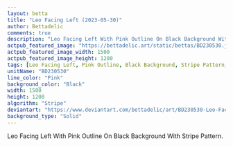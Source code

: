 ```yaml
---
layout: betta
title: "Leo Facing Left (2023-05-30)"
author: Bettadelic
comments: true
description: "Leo Facing Left With Pink Outline On Black Background With Stripe Pattern."
actpub_featured_image: "https://bettadelic.art/static/bettas/BD230530.jpg"
actpub_featured_image_width: 1500
actpub_featured_image_height: 1200
tags: [Leo Facing Left, Pink Outline, Black Background, Stripe Pattern, May 2023, Solid Background Pattern]
unitName: "BD230530"
line_color: "Pink"
background_color: "Black"
width: 1500
height: 1200
algorithm: "Stripe"
deviantart: "https://www.deviantart.com/bettadelic/art/BD230530-Leo-Facing-Left-2023-05-30-964921122"
background_type: "Solid"
---
```


Leo Facing Left With Pink Outline On Black Background With Stripe Pattern.
